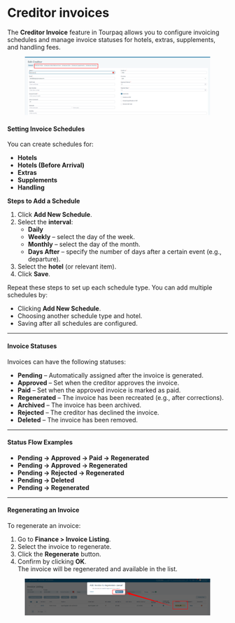 # Creditor invoices

The **Creditor Invoice** feature in Tourpaq allows you to configure invoicing schedules and manage invoice statuses for hotels, extras, supplements, and handling fees.

<figure><img src="../.gitbook/assets/image (24) (1) (1) (1) (1) (1) (1) (1).png" alt=""><figcaption></figcaption></figure>

#### **Setting Invoice Schedules**

You can create schedules for:

* **Hotels**
* **Hotels (Before Arrival)**
* **Extras**
* **Supplements**
* **Handling**

**Steps to Add a Schedule**

1. Click **Add New Schedule**.
2. Select the **interval**:
   * **Daily**
   * **Weekly** – select the day of the week.
   * **Monthly** – select the day of the month.
   * **Days After** – specify the number of days after a certain event (e.g., departure).
3. Select the **hotel** (or relevant item).
4. Click **Save**.

Repeat these steps to set up each schedule type. You can add multiple schedules by:

* Clicking **Add New Schedule**.
* Choosing another schedule type and hotel.
* Saving after all schedules are configured.

***

#### **Invoice Statuses**

Invoices can have the following statuses:

* **Pending** – Automatically assigned after the invoice is generated.
* **Approved** – Set when the creditor approves the invoice.
* **Paid** – Set when the approved invoice is marked as paid.
* **Regenerated** – The invoice has been recreated (e.g., after corrections).
* **Archived** – The invoice has been archived.
* **Rejected** – The creditor has declined the invoice.
* **Deleted** – The invoice has been removed.

***

#### **Status Flow Examples**

* **Pending → Approved → Paid → Regenerated**
* **Pending → Approved → Regenerated**
* **Pending → Rejected → Regenerated**
* **Pending → Deleted**
* **Pending → Regenerated**

***

#### **Regenerating an Invoice**

To regenerate an invoice:

1. Go to **Finance > Invoice Listing**.
2. Select the invoice to regenerate.
3. Click the **Regenerate** button.
4. Confirm by clicking **OK**.\
   The invoice will be regenerated and available in the list.

<figure><img src="../.gitbook/assets/image (25) (1) (1) (1) (1) (1) (1).png" alt=""><figcaption></figcaption></figure>
